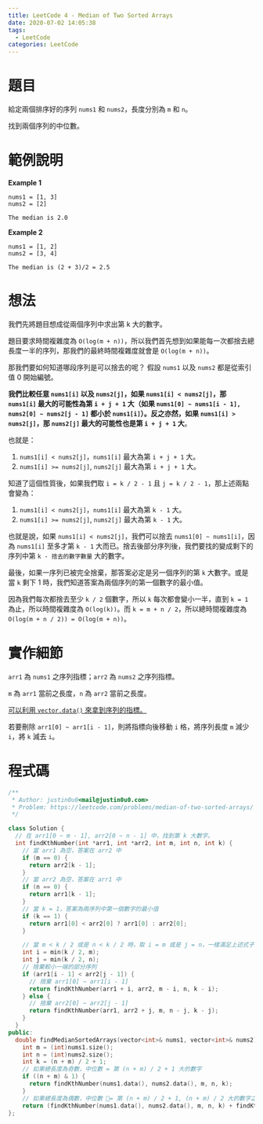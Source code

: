 ```yaml
---
title: LeetCode 4 - Median of Two Sorted Arrays
date: 2020-07-02 14:05:38
tags:
  - LeetCode
categories: LeetCode
---
```


# 題目
給定兩個排序好的序列 `nums1` 和 `nums2`，長度分別為 `m` 和 `n`。

找到兩個序列的中位數。

# 範例說明

**Example 1**
```
nums1 = [1, 3]
nums2 = [2]

The median is 2.0
```

**Example 2**
```
nums1 = [1, 2]
nums2 = [3, 4]

The median is (2 + 3)/2 = 2.5
```

<!-- more -->

# 想法
我們先將題目想成從兩個序列中求出第 k 大的數字。

題目要求時間複雜度為 `O(log(m + n))`，所以我們首先想到如果能每一次都捨去總長度一半的序列，那我們的最終時間複雜度就會是 `O(log(m + n))`。

那我們要如何知道哪段序列是可以捨去的呢？
假設 `nums1` 以及 `nums2` 都是從索引值 0 開始編號。

**我們比較任意 `nums1[i]` 以及 `nums2[j]`，如果 `nums1[i] < nums2[j]`，那 `nums1[i]` 最大的可能性為第 `i + j + 1` 大（如果 `nums1[0] ~ nums1[i - 1], nums2[0] ~ nums2[j - 1]` 都小於 `nums1[i]`）。反之亦然，如果 `nums1[i] > nums2[j]`，那 `nums2[j]` 最大的可能性也是第 `i + j + 1` 大**。

也就是：
1. `nums1[i] < nums2[j]`，`nums1[i]` 最大為第 `i + j + 1` 大。
2. `nums1[i] >= nums2[j]`, `nums2[j]` 最大為第 `i + j + 1` 大。

知道了這個性質後，如果我們取 `i = k / 2 - 1` 且 `j = k / 2 - 1`，那上述兩點會變為：
1. `nums1[i] < nums2[j]`，`nums1[i]` 最大為第 `k - 1` 大。
2. `nums1[i] >= nums2[j]`, `nums2[j]` 最大為第 `k - 1` 大。

也就是說，如果 `nums1[i] < nums2[j]`，我們可以捨去 `nums1[0] ~ nums1[i]`，因為 `nums1[i]` 至多才第 `k - 1` 大而已。捨去後部分序列後，我們要找的變成剩下的序列中第 `k - 捨去的數字數量` 大的數字。

最後，如果一序列已被完全捨棄，那答案必定是另一個序列的第 `k` 大數字。或是當 `k` 剩下 1 時，我們知道答案為兩個序列的第一個數字的最小值。

因為我們每次都捨去至少 `k / 2` 個數字，所以 `k` 每次都會變小一半，直到 `k = 1` 為止，所以時間複雜度為 `O(log(k))`。而 `k = m + n / 2`，所以總時間複雜度為 `O(log(m + n / 2)) = O(log(m + n))`。

# 實作細節
`arr1` 為 `nums1` 之序列指標；`arr2` 為 `nums2` 之序列指標。

`m` 為 `arr1` 當前之長度，`n` 為 `arr2` 當前之長度。

[可以利用 `vector.data()` 來拿到序列的指標。](http://www.cplusplus.com/reference/vector/vector/data/)

若要刪除 `arr1[0] ~ arr1[i - 1]`，則將指標向後移動 `i` 格，將序列長度 `m` 減少 `i`，將 `k` 減去 `i`。

# 程式碼
```cpp
/**
 * Author: justin0u0<mail@justin0u0.com>
 * Problem: https://leetcode.com/problems/median-of-two-sorted-arrays/
 */

class Solution {
  // 在 arr1[0 ~ m - 1], arr2[0 ~ n - 1] 中，找到第 k 大數字。
  int findKthNumber(int *arr1, int *arr2, int m, int n, int k) {
    // 當 arr1 為空，答案在 arr2 中
    if (m == 0) {
      return arr2[k - 1];
    }
    // 當 arr2 為空，答案在 arr1 中
    if (n == 0) {
      return arr1[k - 1];
    }
    // 當 k = 1，答案為兩序列中第一個數字的最小值
    if (k == 1) {
      return arr1[0] < arr2[0] ? arr1[0] : arr2[0];
    }

    // 當 m < k / 2 或是 n < k / 2 時，取 i = m 或是 j = n，一樣滿足上述式子
    int i = min(k / 2, m);
    int j = min(k / 2, n);
    // 捨棄較小一端的部分序列
    if (arr1[i - 1] < arr2[j - 1]) {
      // 捨棄 arr1[0] ~ arr1[i - 1]
      return findKthNumber(arr1 + i, arr2, m - i, n, k - i);
    } else {
      // 捨棄 arr2[0] ~ arr2[j - 1]
      return findKthNumber(arr1, arr2 + j, m, n - j, k - j);
    }
  }
public:
  double findMedianSortedArrays(vector<int>& nums1, vector<int>& nums2) {
    int m = (int)nums1.size();
    int n = (int)nums2.size();
    int k = (n + m) / 2 + 1;
    // 如果總長度為奇數，中位數 = 第 (n + m) / 2 + 1 大的數字
    if ((n + m) & 1) {
      return findKthNumber(nums1.data(), nums2.data(), m, n, k);
    }
    // 如果總長度為偶數，中位數 = 第 (n + m) / 2 + 1, (n + m) / 2 大的數字之平均
    return (findKthNumber(nums1.data(), nums2.data(), m, n, k) + findKthNumber(nums1.data(), nums2.data(), m, n, k - 1)) / 2.0;
};

```
